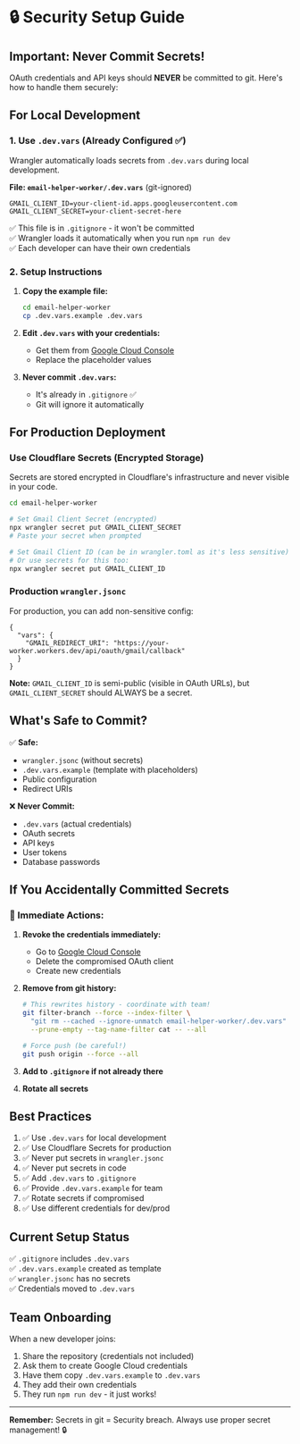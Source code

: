 # 🔒 Security Setup Guide

## Important: Never Commit Secrets!

OAuth credentials and API keys should **NEVER** be committed to git. Here's how to handle them securely:

## For Local Development

### 1. Use `.dev.vars` (Already Configured ✅)

Wrangler automatically loads secrets from `.dev.vars` during local development.

**File: `email-helper-worker/.dev.vars`** (git-ignored)
```env
GMAIL_CLIENT_ID=your-client-id.apps.googleusercontent.com
GMAIL_CLIENT_SECRET=your-client-secret-here
```

✅ This file is in `.gitignore` - it won't be committed  
✅ Wrangler loads it automatically when you run `npm run dev`  
✅ Each developer can have their own credentials

### 2. Setup Instructions

1. **Copy the example file:**
   ```bash
   cd email-helper-worker
   cp .dev.vars.example .dev.vars
   ```

2. **Edit `.dev.vars` with your credentials:**
   - Get them from [Google Cloud Console](https://console.cloud.google.com/apis/credentials)
   - Replace the placeholder values

3. **Never commit `.dev.vars`:**
   - It's already in `.gitignore` ✅
   - Git will ignore it automatically

## For Production Deployment

### Use Cloudflare Secrets (Encrypted Storage)

Secrets are stored encrypted in Cloudflare's infrastructure and never visible in your code.

```bash
cd email-helper-worker

# Set Gmail Client Secret (encrypted)
npx wrangler secret put GMAIL_CLIENT_SECRET
# Paste your secret when prompted

# Set Gmail Client ID (can be in wrangler.toml as it's less sensitive)
# Or use secrets for this too:
npx wrangler secret put GMAIL_CLIENT_ID
```

### Production `wrangler.jsonc`

For production, you can add non-sensitive config:

```jsonc
{
  "vars": {
    "GMAIL_REDIRECT_URI": "https://your-worker.workers.dev/api/oauth/gmail/callback"
  }
}
```

**Note:** `GMAIL_CLIENT_ID` is semi-public (visible in OAuth URLs), but `GMAIL_CLIENT_SECRET` should ALWAYS be a secret.

## What's Safe to Commit?

✅ **Safe:**
- `wrangler.jsonc` (without secrets)
- `.dev.vars.example` (template with placeholders)
- Public configuration
- Redirect URIs

❌ **Never Commit:**
- `.dev.vars` (actual credentials)
- OAuth secrets
- API keys
- User tokens
- Database passwords

## If You Accidentally Committed Secrets

### 🚨 Immediate Actions:

1. **Revoke the credentials immediately:**
   - Go to [Google Cloud Console](https://console.cloud.google.com/apis/credentials)
   - Delete the compromised OAuth client
   - Create new credentials

2. **Remove from git history:**
   ```bash
   # This rewrites history - coordinate with team!
   git filter-branch --force --index-filter \
     "git rm --cached --ignore-unmatch email-helper-worker/.dev.vars" \
     --prune-empty --tag-name-filter cat -- --all
   
   # Force push (be careful!)
   git push origin --force --all
   ```

3. **Add to `.gitignore` if not already there**

4. **Rotate all secrets**

## Best Practices

1. ✅ Use `.dev.vars` for local development
2. ✅ Use Cloudflare Secrets for production
3. ✅ Never put secrets in `wrangler.jsonc`
4. ✅ Never put secrets in code
5. ✅ Add `.dev.vars` to `.gitignore`
6. ✅ Provide `.dev.vars.example` for team
7. ✅ Rotate secrets if compromised
8. ✅ Use different credentials for dev/prod

## Current Setup Status

✅ `.gitignore` includes `.dev.vars`  
✅ `.dev.vars.example` created as template  
✅ `wrangler.jsonc` has no secrets  
✅ Credentials moved to `.dev.vars`

## Team Onboarding

When a new developer joins:

1. Share the repository (credentials not included)
2. Ask them to create Google Cloud credentials
3. Have them copy `.dev.vars.example` to `.dev.vars`
4. They add their own credentials
5. They run `npm run dev` - it just works!

---

**Remember:** Secrets in git = Security breach. Always use proper secret management! 🔒

